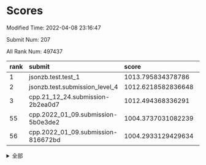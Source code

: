 # Scores

Modified Time: 2022-04-08 23:16:47

Submit Num: 207

All Rank Num: 497437

| rank |               submit               |       score        |       sigma        | pk_num |
| :--- | :--------------------------------- | :----------------- | :----------------- | :----- |
| 1    | jsonzb.test.test_1                 | 1013.795834378786  | 0.8556187497297877 | 9608   |
| 2    | jsonzb.test.submission_level_4     | 1012.6218582836648 | 0.7954989597689921 | 9615   |
| 3    | cpp.21_12_24.submission-2b2ea0d7   | 1012.494368336291  | 0.816711334214563  | 9614   |
| 55   | cpp.2022_01_09.submission-5b0e3de2 | 1004.3737031082239 | 0.7201775386958689 | 9613   |
| 56   | cpp.2022_01_09.submission-816672bd | 1004.2933129429634 | 0.7178137371881159 | 9614   |


<details>
<summary>全部</summary>

| rank |                 submit                 |       score        |       sigma        | pk_num |
| :--- | :------------------------------------- | :----------------- | :----------------- | :----- |
| 1    | jsonzb.test.test_1                     | 1013.795834378786  | 0.8556187497297877 | 9608   |
| 2    | jsonzb.test.submission_level_4         | 1012.6218582836648 | 0.7954989597689921 | 9615   |
| 3    | cpp.21_12_24.submission-2b2ea0d7       | 1012.494368336291  | 0.816711334214563  | 9614   |
| 4    | gobigger.level_3.submission_level_3_3  | 1011.6853449944695 | 0.7711513719587365 | 9616   |
| 5    | gobigger.level_3.submission_level_3_27 | 1011.6369334100694 | 0.7534748191598123 | 9614   |
| 6    | gobigger.level_3.submission_level_3_47 | 1011.2859933016053 | 0.7778174324456983 | 9611   |
| 7    | gobigger.level_3.submission_level_3_36 | 1011.1719977533413 | 0.7859506385449568 | 9609   |
| 8    | gobigger.level_3.submission_level_3_46 | 1011.0196092099055 | 0.781376123586689  | 9609   |
| 9    | gobigger.level_3.submission_level_3_44 | 1010.9751542110641 | 0.7720417595618616 | 9618   |
| 10   | gobigger.level_3.submission_level_3_30 | 1010.7094594611885 | 0.7617650632007605 | 9609   |
| 11   | gobigger.level_3.submission_level_3_42 | 1010.5564568388941 | 0.7756700963546943 | 9617   |
| 12   | gobigger.level_3.submission_level_3_28 | 1010.5556566348854 | 0.7637967483634654 | 9610   |
| 13   | gobigger.level_3.submission_level_3_45 | 1010.5259672397519 | 0.7562410371321722 | 9613   |
| 14   | gobigger.level_3.submission_level_3_37 | 1010.4990537063441 | 0.7659072033076558 | 9616   |
| 15   | gobigger.level_3.submission_level_3_2  | 1010.4442853303924 | 0.7687382898619134 | 9614   |
| 16   | gobigger.level_3.submission_level_3_10 | 1010.4193027373865 | 0.7560466601103404 | 9611   |
| 17   | gobigger.level_3.submission_level_3_23 | 1010.3361463946995 | 0.7602867648044949 | 9614   |
| 18   | gobigger.level_3.submission_level_3_41 | 1010.3248829655981 | 0.7474231032093788 | 9614   |
| 19   | gobigger.level_3.submission_level_3_22 | 1010.285901158678  | 0.7610401397103472 | 9608   |
| 20   | gobigger.level_3.submission_level_3_15 | 1010.2601476695477 | 0.8070587709597459 | 9612   |
| 21   | gobigger.level_3.submission_level_3_9  | 1010.1782871912744 | 0.7642251050821298 | 9611   |
| 22   | gobigger.level_3.submission_level_3_19 | 1010.1753493409824 | 0.7637492222499213 | 9608   |
| 23   | gobigger.level_3.submission_level_3_26 | 1010.1449284625508 | 0.7601628811718552 | 9616   |
| 24   | gobigger.level_3.submission_level_3_12 | 1010.1384609989967 | 0.7722622810811721 | 9608   |
| 25   | gobigger.level_3.submission_level_3_16 | 1010.1339403600323 | 0.7659446289341242 | 9613   |
| 26   | gobigger.level_3.submission_level_3_29 | 1010.1302268007635 | 0.7584735506476515 | 9615   |
| 27   | gobigger.level_3.submission_level_3_5  | 1009.8730075293424 | 0.7540107872582518 | 9605   |
| 28   | gobigger.level_3.submission_level_3_49 | 1009.8646296487951 | 0.7520840926702494 | 9616   |
| 29   | gobigger.level_3.submission_level_3_32 | 1009.842985208337  | 0.7636586554781912 | 9613   |
| 30   | gobigger.level_3.submission_level_3_34 | 1009.8022805933329 | 0.7573952316157462 | 9611   |
| 31   | gobigger.level_3.submission_level_3_1  | 1009.6853525641426 | 0.7783347913224976 | 9614   |
| 32   | gobigger.level_3.submission_level_3_33 | 1009.6847878131827 | 0.7589918308755618 | 9614   |
| 33   | gobigger.level_3.submission_level_3_40 | 1009.6731547005731 | 0.7643973375835329 | 9614   |
| 34   | gobigger.level_3.submission_level_3_43 | 1009.6590171110317 | 0.7562530635302224 | 9613   |
| 35   | gobigger.level_3.submission_level_3_7  | 1009.6177723495994 | 0.773853965002716  | 9610   |
| 36   | gobigger.level_3.submission_level_3_11 | 1009.4969943944299 | 0.7687213803192796 | 9614   |
| 37   | gobigger.level_3.submission_level_3_35 | 1009.4418463247581 | 0.7594194826749588 | 9612   |
| 38   | gobigger.level_3.submission_level_3_13 | 1009.4325400164672 | 0.7657822253694986 | 9612   |
| 39   | gobigger.level_3.submission_level_3_14 | 1009.2669871231419 | 0.7455626131818814 | 9614   |
| 40   | gobigger.level_3.submission_level_3_38 | 1009.2555373392081 | 0.7720587086079653 | 9614   |
| 41   | gobigger.level_3.submission_level_3_24 | 1009.2369807231008 | 0.7504716282080901 | 9610   |
| 42   | gobigger.level_3.submission_level_3_4  | 1009.195148268443  | 0.7572541761195636 | 9616   |
| 43   | gobigger.level_3.submission_level_3_48 | 1009.1508683663467 | 0.7405969908353781 | 9610   |
| 44   | gobigger.level_3.submission_level_3_8  | 1009.0687671121698 | 0.7656368406398816 | 9619   |
| 45   | gobigger.level_3.submission_level_3_18 | 1009.0584736956004 | 0.7616822803324118 | 9612   |
| 46   | gobigger.level_3.submission_level_3_25 | 1008.958342274087  | 0.7628308346077128 | 9618   |
| 47   | gobigger.level_3.submission_level_3_20 | 1008.9204549219578 | 0.7333393157402022 | 9607   |
| 48   | gobigger.level_3.submission_level_3_6  | 1008.896542966094  | 0.7498660693730026 | 9613   |
| 49   | gobigger.level_3.submission_level_3_21 | 1008.7433481803849 | 0.733743935662717  | 9617   |
| 50   | gobigger.level_3.submission_level_3_39 | 1008.6153666083676 | 0.7337052950238273 | 9611   |
| 51   | gobigger.level_3.submission_level_3_0  | 1008.6082007080569 | 0.7479512421257155 | 9611   |
| 52   | gobigger.level_3.submission_level_3_31 | 1008.5769274620325 | 0.7826253409534442 | 9615   |
| 53   | gobigger.level_3.submission_level_3_17 | 1008.5400425521967 | 0.7483925642456247 | 9611   |
| 54   | gobigger.level_1.submission_level_1_22 | 1004.6255662196376 | 0.7248757452209698 | 9613   |
| 55   | cpp.2022_01_09.submission-5b0e3de2     | 1004.3737031082239 | 0.7201775386958689 | 9613   |
| 56   | cpp.2022_01_09.submission-816672bd     | 1004.2933129429634 | 0.7178137371881159 | 9614   |
| 57   | gobigger.level_1.submission_level_1_47 | 1004.2359174625993 | 0.7332404539175292 | 9612   |
| 58   | gobigger.level_1.submission_level_1_15 | 1004.2235198168026 | 0.7129465859940314 | 9610   |
| 59   | gobigger.level_1.submission_level_1_40 | 1004.1887685899064 | 0.7242392374229744 | 9610   |
| 60   | gobigger.level_1.submission_level_1_45 | 1004.1852582738869 | 0.7209075112463269 | 9611   |
| 61   | gobigger.level_1.submission_level_1_17 | 1004.166367214953  | 0.7137246273732235 | 9609   |
| 62   | gobigger.level_1.submission_level_1_37 | 1003.9667585686794 | 0.7111260459250918 | 9611   |
| 63   | gobigger.level_1.submission_level_1_11 | 1003.8764741224757 | 0.698906299763477  | 9610   |
| 64   | gobigger.level_1.submission_level_1_33 | 1003.8358260582339 | 0.717339844521484  | 9607   |
| 65   | gobigger.level_1.submission_level_1_34 | 1003.8045579263344 | 0.6999579836268781 | 9617   |
| 66   | gobigger.level_1.submission_level_1_9  | 1003.7734296985006 | 0.7123338223442063 | 9612   |
| 67   | gobigger.level_1.submission_level_1_30 | 1003.7728543770125 | 0.7192203658030312 | 9615   |
| 68   | gobigger.level_1.submission_level_1_29 | 1003.7402232792933 | 0.7171100917749522 | 9616   |
| 69   | gobigger.level_1.submission_level_1_2  | 1003.7093578767781 | 0.7347004134232819 | 9611   |
| 70   | gobigger.level_1.submission_level_1_28 | 1003.6815275876721 | 0.7226397980794224 | 9620   |
| 71   | gobigger.level_1.submission_level_1_39 | 1003.6760809291674 | 0.705601341523616  | 9616   |
| 72   | gobigger.level_1.submission_level_1_4  | 1003.6249693167971 | 0.7238545531238079 | 9616   |
| 73   | gobigger.level_1.submission_level_1_7  | 1003.5713238265009 | 0.7238290711058557 | 9614   |
| 74   | gobigger.level_1.submission_level_1_32 | 1003.5370733948807 | 0.7305190706292141 | 9612   |
| 75   | gobigger.level_1.submission_level_1_31 | 1003.5036728235824 | 0.7137067215512697 | 9608   |
| 76   | gobigger.level_1.submission_level_1_0  | 1003.4457095785001 | 0.7196896448019618 | 9613   |
| 77   | gobigger.level_1.submission_level_1_49 | 1003.4320956345288 | 0.7079662500086726 | 9602   |
| 78   | gobigger.level_1.submission_level_1_38 | 1003.4250707086236 | 0.7153078548736991 | 9612   |
| 79   | gobigger.level_1.submission_level_1_10 | 1003.3930262674902 | 0.7107608038257167 | 9612   |
| 80   | gobigger.level_1.submission_level_1_12 | 1003.3132207913513 | 0.7164065852041752 | 9610   |
| 81   | gobigger.level_1.submission_level_1_41 | 1003.301953433266  | 0.7138387088824368 | 9613   |
| 82   | gobigger.level_1.submission_level_1_6  | 1003.2240939079218 | 0.7060261970123282 | 9612   |
| 83   | gobigger.level_1.submission_level_1_46 | 1003.1921234325554 | 0.7128865284133928 | 9614   |
| 84   | gobigger.level_1.submission_level_1_23 | 1003.1757804914046 | 0.7183958891180202 | 9611   |
| 85   | gobigger.level_1.submission_level_1_25 | 1003.0195617077954 | 0.7110023624319983 | 9610   |
| 86   | gobigger.level_1.submission_level_1_19 | 1002.9892024015766 | 0.7121676177534658 | 9611   |
| 87   | gobigger.level_1.submission_level_1_20 | 1002.9490554225905 | 0.7295404046919588 | 9610   |
| 88   | gobigger.level_1.submission_level_1_8  | 1002.9276298482409 | 0.706104462855324  | 9606   |
| 89   | gobigger.level_1.submission_level_1_18 | 1002.8424229657103 | 0.714416415728925  | 9609   |
| 90   | gobigger.level_1.submission_level_1_48 | 1002.8365671113709 | 0.7154511778486369 | 9615   |
| 91   | gobigger.level_1.submission_level_1_1  | 1002.7936118171324 | 0.716232663334563  | 9614   |
| 92   | gobigger.level_1.submission_level_1_35 | 1002.7786654456338 | 0.7220596322253776 | 9619   |
| 93   | gobigger.level_1.submission_level_1_14 | 1002.7335676111389 | 0.7106367627401741 | 9612   |
| 94   | gobigger.level_1.submission_level_1_42 | 1002.687061102398  | 0.7087664463058996 | 9612   |
| 95   | gobigger.level_1.submission_level_1_16 | 1002.6795838698685 | 0.7103876248678014 | 9612   |
| 96   | gobigger.level_1.submission_level_1_43 | 1002.6725567674315 | 0.7029743863766339 | 9614   |
| 97   | gobigger.level_1.submission_level_1_3  | 1002.6114319800629 | 0.7022197175127218 | 9611   |
| 98   | gobigger.level_1.submission_level_1_26 | 1002.5925324333598 | 0.7097526275829559 | 9620   |
| 99   | gobigger.level_1.submission_level_1_44 | 1002.4969350550944 | 0.7102560808145082 | 9609   |
| 100  | gobigger.level_1.submission_level_1_21 | 1002.3597365015951 | 0.7093696449956124 | 9613   |
| 101  | gobigger.level_1.submission_level_1_5  | 1002.2627365960253 | 0.7126687591082009 | 9617   |
| 102  | gobigger.level_1.submission_level_1_36 | 1002.2471520310365 | 0.7126996559072682 | 9608   |
| 103  | gobigger.level_1.submission_level_1_27 | 1002.1814227043849 | 0.7164055538970194 | 9611   |
| 104  | gobigger.level_1.submission_level_1_13 | 1002.1208589616432 | 0.7167600091078956 | 9616   |
| 105  | gobigger.level_1.submission_level_1_24 | 1001.2363194239546 | 0.7085233789581339 | 9601   |
| 106  | gobigger.random.submission_random_17   | 997.2304356777738  | 0.7007534675072492 | 9614   |
| 107  | gobigger.random.submission_random_26   | 997.1555102363452  | 0.6981673505867647 | 9612   |
| 108  | gobigger.random.submission_random_10   | 997.125619840779   | 0.7089463804374214 | 9618   |
| 109  | gobigger.random.submission_random_35   | 997.0169982428881  | 0.7031409242780713 | 9608   |
| 110  | gobigger.random.submission_random_25   | 996.9783203723044  | 0.704165652093951  | 9612   |
| 111  | gobigger.random.submission_random_23   | 996.8506363084575  | 0.7057077114269236 | 9615   |
| 112  | gobigger.random.submission_random_4    | 996.8505736938337  | 0.7147390714175287 | 9609   |
| 113  | gobigger.random.submission_random_32   | 996.6860190726784  | 0.696186089143835  | 9615   |
| 114  | gobigger.random.submission_random_46   | 996.6832416679189  | 0.7060665795175902 | 9613   |
| 115  | gobigger.random.submission_random_31   | 996.6698582622502  | 0.7339863759885145 | 9613   |
| 116  | gobigger.random.submission_random_41   | 996.6144277640029  | 0.6994043119198803 | 9612   |
| 117  | gobigger.random.submission_random_13   | 996.5513423231795  | 0.7124741651202431 | 9607   |
| 118  | gobigger.random.submission_random_42   | 996.522471247366   | 0.7094807571141086 | 9613   |
| 119  | gobigger.random.submission_random_3    | 996.5104667891261  | 0.7218415117296341 | 9615   |
| 120  | gobigger.random.submission_random_22   | 996.4752044010226  | 0.7164737856032378 | 9612   |
| 121  | gobigger.random.submission_random_39   | 996.3604857639617  | 0.7052166237935801 | 9609   |
| 122  | gobigger.random.submission_random_34   | 996.3527916556777  | 0.7079415148404962 | 9615   |
| 123  | gobigger.random.submission_random_49   | 996.3423892537378  | 0.709571450316761  | 9614   |
| 124  | gobigger.random.submission_random_15   | 996.2936989251359  | 0.7105942966445139 | 9615   |
| 125  | gobigger.random.submission_random_47   | 996.2047821462228  | 0.7081908706476312 | 9614   |
| 126  | gobigger.random.submission_random_20   | 996.1618696169625  | 0.7160087198262057 | 9613   |
| 127  | gobigger.random.submission_random_8    | 996.1548967589861  | 0.7151323729431661 | 9610   |
| 128  | gobigger.random.submission_random_1    | 996.1186633224453  | 0.7064892056192422 | 9617   |
| 129  | gobigger.random.submission_random_11   | 996.0957660059618  | 0.7144135813318926 | 9614   |
| 130  | gobigger.random.submission_random_16   | 996.0954548712031  | 0.7053333637758589 | 9617   |
| 131  | gobigger.random.submission_random_7    | 996.0845228778493  | 0.7158072976100416 | 9611   |
| 132  | gobigger.random.submission_random_18   | 996.0388290084875  | 0.7152015587248461 | 9609   |
| 133  | gobigger.random.submission_random_44   | 996.0161726030892  | 0.7065190174348427 | 9609   |
| 134  | gobigger.random.submission_random_37   | 996.0079193992125  | 0.7211559325037856 | 9617   |
| 135  | gobigger.random.submission_random_9    | 995.9590592982682  | 0.71317760387899   | 9611   |
| 136  | gobigger.random.submission_random_28   | 995.9462544324545  | 0.7040073610013786 | 9613   |
| 137  | gobigger.random.submission_random_14   | 995.8615970512303  | 0.7122305767422672 | 9609   |
| 138  | gobigger.random.submission_random_5    | 995.8150804758241  | 0.7037351580645651 | 9616   |
| 139  | gobigger.random.submission_random_43   | 995.7743983958937  | 0.7126765712676828 | 9611   |
| 140  | gobigger.random.submission_random_29   | 995.7632951753981  | 0.7050145674916353 | 9611   |
| 141  | gobigger.random.submission_random_30   | 995.7444448176725  | 0.7175510723876695 | 9615   |
| 142  | gobigger.random.submission_random_40   | 995.6345424899025  | 0.7141307113795379 | 9612   |
| 143  | gobigger.random.submission_random_6    | 995.6299589334169  | 0.6930567364741963 | 9613   |
| 144  | gobigger.random.submission_random_19   | 995.5857282251457  | 0.7114150581590564 | 9611   |
| 145  | gobigger.random.submission_random_0    | 995.5808496783366  | 0.7039810415464555 | 9611   |
| 146  | gobigger.random.submission_random_21   | 995.5440393787158  | 0.7036181743230064 | 9616   |
| 147  | gobigger.random.submission_random_45   | 995.540727750123   | 0.7114831764061078 | 9607   |
| 148  | gobigger.random.submission_random_2    | 995.4854955716753  | 0.7110589837213105 | 9607   |
| 149  | gobigger.random.submission_random_36   | 995.4761825530259  | 0.7085567502745092 | 9608   |
| 150  | gobigger.random.submission_random_48   | 995.360593393776   | 0.7155805935078858 | 9616   |
| 151  | gobigger.level_2.submission_level_2_3  | 995.1853406129951  | 0.7258008651568114 | 9616   |
| 152  | gobigger.random.submission_random_27   | 995.1634878455092  | 0.7107282752440307 | 9614   |
| 153  | gobigger.level_2.submission_level_2_20 | 994.9542612281704  | 0.7267347198642468 | 9612   |
| 154  | gobigger.random.submission_random_12   | 994.9072660490679  | 0.7192404480919025 | 9613   |
| 155  | gobigger.random.submission_random_24   | 994.739191445162   | 0.7082343313633763 | 9611   |
| 156  | gobigger.random.submission_random_33   | 994.7327640262525  | 0.7157284593855384 | 9614   |
| 157  | gobigger.random.submission_random_38   | 994.7072175162288  | 0.7199839236609136 | 9614   |
| 158  | gobigger.level_2.submission_level_2_24 | 993.6126672725181  | 0.7452431543096111 | 9613   |
| 159  | gobigger.level_2.submission_level_2_31 | 993.5842228107583  | 0.7503593282578412 | 9612   |
| 160  | gobigger.level_2.submission_level_2_18 | 993.5180196548272  | 0.7511778241237507 | 9610   |
| 161  | gobigger.level_2.submission_level_2_19 | 993.3150656556301  | 0.7456991455701624 | 9610   |
| 162  | gobigger.level_2.submission_level_2_15 | 993.2831500410354  | 0.7349553994182816 | 9612   |
| 163  | gobigger.level_2.submission_level_2_37 | 993.2696931735239  | 0.7585714966326508 | 9607   |
| 164  | gobigger.level_2.submission_level_2_6  | 993.2670312455562  | 0.7430123722069755 | 9609   |
| 165  | gobigger.level_2.submission_level_2_42 | 993.127427630538   | 0.753960870292398  | 9612   |
| 166  | gobigger.level_2.submission_level_2_21 | 993.1233820461368  | 0.7305894782742549 | 9613   |
| 167  | gobigger.level_2.submission_level_2_1  | 993.1182397716732  | 0.7301290741371802 | 9611   |
| 168  | gobigger.level_2.submission_level_2_16 | 993.097300309839   | 0.7412770559059689 | 9610   |
| 169  | gobigger.level_2.submission_level_2_4  | 993.0909472809826  | 0.7380845224808426 | 9614   |
| 170  | gobigger.level_2.submission_level_2_12 | 993.0337020971309  | 0.7494954927393628 | 9613   |
| 171  | gobigger.level_2.submission_level_2_33 | 992.9070284468119  | 0.7322181001180136 | 9613   |
| 172  | gobigger.level_2.submission_level_2_44 | 992.8075402171997  | 0.7364726129966684 | 9614   |
| 173  | gobigger.level_2.submission_level_2_23 | 992.7322496573876  | 0.7695820148085206 | 9613   |
| 174  | gobigger.level_2.submission_level_2_29 | 992.5568032123997  | 0.7500110540378497 | 9607   |
| 175  | gobigger.level_2.submission_level_2_7  | 992.5552531894963  | 0.7365053235017931 | 9611   |
| 176  | gobigger.level_2.submission_level_2_32 | 992.5549525440188  | 0.7533265403140341 | 9615   |
| 177  | gobigger.level_2.submission_level_2_0  | 992.5410418374905  | 0.7423523752035598 | 9610   |
| 178  | gobigger.level_2.submission_level_2_9  | 992.4583046939414  | 0.7406356011998101 | 9612   |
| 179  | gobigger.level_2.submission_level_2_10 | 992.4054476372869  | 0.724170593961693  | 9616   |
| 180  | gobigger.level_2.submission_level_2_47 | 992.38809828974    | 0.7504404847995345 | 9618   |
| 181  | gobigger.level_2.submission_level_2_43 | 992.3384399149659  | 0.7508971557233741 | 9612   |
| 182  | gobigger.level_2.submission_level_2_13 | 992.2631163647748  | 0.733805279414615  | 9608   |
| 183  | gobigger.level_2.submission_level_2_36 | 992.0701320319283  | 0.737046387267444  | 9607   |
| 184  | gobigger.level_2.submission_level_2_35 | 992.0633019577214  | 0.7460702061719401 | 9614   |
| 185  | gobigger.level_2.submission_level_2_48 | 991.8794407867726  | 0.7681114750043636 | 9608   |
| 186  | gobigger.level_2.submission_level_2_30 | 991.8389842616212  | 0.7561247091577578 | 9614   |
| 187  | gobigger.level_2.submission_level_2_8  | 991.8386335921081  | 0.7532780780080772 | 9616   |
| 188  | gobigger.level_2.submission_level_2_17 | 991.7542464475916  | 0.7414564187445882 | 9610   |
| 189  | gobigger.level_2.submission_level_2_11 | 991.6687812198242  | 0.7375350671693278 | 9611   |
| 190  | gobigger.level_2.submission_level_2_41 | 991.6651939232997  | 0.7484978715945927 | 9614   |
| 191  | gobigger.level_2.submission_level_2_39 | 991.6407989021455  | 0.7502585185900457 | 9608   |
| 192  | gobigger.level_2.submission_level_2_49 | 991.6081306873193  | 0.7478185220260537 | 9612   |
| 193  | gobigger.level_2.submission_level_2_45 | 991.5903502029048  | 0.7452728304615827 | 9611   |
| 194  | gobigger.level_2.submission_level_2_46 | 991.5000543241492  | 0.7602457376243548 | 9609   |
| 195  | gobigger.level_2.submission_level_2_5  | 991.4871469734217  | 0.7545807025981786 | 9611   |
| 196  | gobigger.level_2.submission_level_2_22 | 991.4499404148297  | 0.7579163987679809 | 9613   |
| 197  | gobigger.level_2.submission_level_2_40 | 991.4442747596307  | 0.7714605704761349 | 9616   |
| 198  | gobigger.level_2.submission_level_2_25 | 991.3828160559902  | 0.7425985153755221 | 9614   |
| 199  | gobigger.level_2.submission_level_2_14 | 991.341933399501   | 0.7474547316495812 | 9613   |
| 200  | gobigger.level_2.submission_level_2_27 | 991.3375955465016  | 0.7434974979378323 | 9616   |
| 201  | gobigger.level_2.submission_level_2_26 | 991.3201289090881  | 0.743919792005155  | 9613   |
| 202  | gobigger.level_2.submission_level_2_38 | 991.2039828557325  | 0.7735813484364339 | 9614   |
| 203  | gobigger.level_2.submission_level_2_2  | 990.9829994092731  | 0.7526139872001611 | 9609   |
| 204  | gobigger.level_2.submission_level_2_34 | 990.8504097267427  | 0.7381026549451551 | 9614   |
| 205  | gobigger.level_2.submission_level_2_28 | 989.9340183734508  | 0.7637445729890033 | 9613   |
| 206  | gobigger.none.submission_none_0        | 976.538831923915   | 1.4041352609460904 | 9613   |
| 207  | gobigger.none.submission_none_1        | 976.2451550881894  | 1.4069466386706813 | 9615   |

</details>